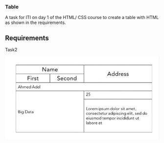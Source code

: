 ### Table

A task for ITI on day 1 of the HTML/ CSS course to create a table with HTML as shown in the requirements.

## Requirements

Task2

![task2.jpg](requirements/task2.jpg)
